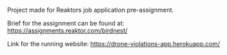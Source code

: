 Project made for Reaktors job application pre-assignment.

Brief for the assignment can be found at:
https://assignments.reaktor.com/birdnest/

Link for the running website:
https://drone-violations-app.herokuapp.com/

